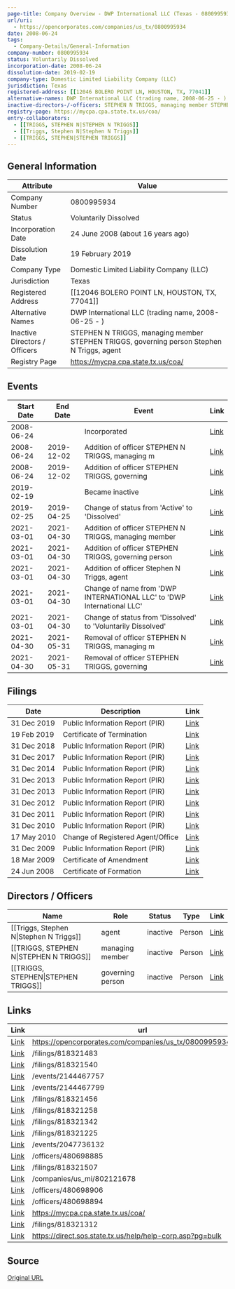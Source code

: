 ```yaml
---
page-title: Company Overview - DWP International LLC (Texas - 0800995934)
url/uri:
  - https://opencorporates.com/companies/us_tx/0800995934
date: 2008-06-24
tags:
  - Company-Details/General-Information
company-number: 0800995934
status: Voluntarily Dissolved
incorporation-date: 2008-06-24
dissolution-date: 2019-02-19
company-type: Domestic Limited Liability Company (LLC)
jurisdiction: Texas
registered-address: [[12046 BOLERO POINT LN, HOUSTON, TX, 77041]]
alternative-names: DWP International LLC (trading name, 2008-06-25 - )
inactive-directors-/-officers: STEPHEN N TRIGGS, managing member STEPHEN TRIGGS, governing person Stephen N Triggs, agent
registry-page: https://mycpa.cpa.state.tx.us/coa/
entry-collaborators:
  - [[TRIGGS, STEPHEN N|STEPHEN N TRIGGS]]
  - [[Triggs, Stephen N|Stephen N Triggs]]
  - [[TRIGGS, STEPHEN|STEPHEN TRIGGS]]
---
```


## General Information
| Attribute          | Value                                       |
|--------------------|---------------------------------------------|
| Company Number     | 0800995934                                  |
| Status             | Voluntarily Dissolved                       |
| Incorporation Date | 24 June 2008 (about 16 years ago)           |
| Dissolution Date   | 19 February 2019                            |
| Company Type       | Domestic Limited Liability Company (LLC)    |
| Jurisdiction       | Texas                                       |
| Registered Address | [[12046 BOLERO POINT LN, HOUSTON, TX, 77041]] |
| Alternative Names  | DWP International LLC (trading name, 2008-06-25 - ) |
| Inactive Directors / Officers | STEPHEN N TRIGGS, managing member STEPHEN TRIGGS, governing person Stephen N Triggs, agent |
| Registry Page      | https://mycpa.cpa.state.tx.us/coa/          |

## Events

| Start Date | End Date   | Event                                                   | Link |
|------------|------------|-------------------------------------------------------|------|
| 2008-06-24 |            | Incorporated                                            | [Link](https://opencorporates.com/events/369192467) |
| 2008-06-24 | 2019-12-02 | Addition of officer STEPHEN N TRIGGS, managing m        | [Link](https://opencorporates.com/events/1698796447) |
| 2008-06-24 | 2019-12-02 | Addition of officer STEPHEN TRIGGS, governing           | [Link](https://opencorporates.com/events/1698796459) |
| 2019-02-19 |            | Became inactive                                         | [Link](https://opencorporates.com/events/369192476) |
| 2019-02-25 | 2019-04-25 | Change of status from 'Active' to 'Dissolved'           | [Link](https://opencorporates.com/events/369192509) |
| 2021-03-01 | 2021-04-30 | Addition of officer STEPHEN N TRIGGS, managing member   | [Link](https://opencorporates.com/events/2047736102) |
| 2021-03-01 | 2021-04-30 | Addition of officer STEPHEN TRIGGS, governing person    | [Link](https://opencorporates.com/events/2047736114) |
| 2021-03-01 | 2021-04-30 | Addition of officer Stephen N Triggs, agent             | [Link](https://opencorporates.com/events/2047736078) |
| 2021-03-01 | 2021-04-30 | Change of name from 'DWP INTERNATIONAL LLC' to 'DWP International LLC' | [Link](https://opencorporates.com/events/2047736024) |
| 2021-03-01 | 2021-04-30 | Change of status from 'Dissolved' to 'Voluntarily Dissolved' | [Link](https://opencorporates.com/events/2047736132) |
| 2021-04-30 | 2021-05-31 | Removal of officer STEPHEN N TRIGGS, managing m         | [Link](https://opencorporates.com/events/2144467757) |
| 2021-04-30 | 2021-05-31 | Removal of officer STEPHEN TRIGGS, governing            | [Link](https://opencorporates.com/events/2144467799) |

## Filings
| Date        | Description                    | Link |
|-------------|--------------------------------|-------|
| 31 Dec 2019 | Public Information Report (PIR) | [Link](https://opencorporates.com/filings/818321483) |
| 19 Feb 2019 | Certificate of Termination     | [Link](https://opencorporates.com/filings/818321456) |
| 31 Dec 2018 | Public Information Report (PIR) | [Link](https://opencorporates.com/filings/818321507) |
| 31 Dec 2017 | Public Information Report (PIR) | [Link](https://opencorporates.com/filings/818321540) |
| 31 Dec 2014 | Public Information Report (PIR) | [Link](https://opencorporates.com/filings/818321258) |
| 31 Dec 2013 | Public Information Report (PIR) | [Link](https://opencorporates.com/filings/818321342) |
| 31 Dec 2013 | Public Information Report (PIR) | [Link](https://opencorporates.com/filings/818321312) |
| 31 Dec 2012 | Public Information Report (PIR) | [Link](https://opencorporates.com/filings/818321225) |
| 31 Dec 2011 | Public Information Report (PIR) | [Link](https://opencorporates.com/filings/818321195) |
| 31 Dec 2010 | Public Information Report (PIR) | [Link](https://opencorporates.com/filings/818321426) |
| 17 May 2010 | Change of Registered Agent/Office | [Link](https://opencorporates.com/filings/818321414) |
| 31 Dec 2009 | Public Information Report (PIR) | [Link](https://opencorporates.com/filings/818321396) |
| 18 Mar 2009 | Certificate of Amendment       | [Link](https://opencorporates.com/filings/818321291) |
| 24 Jun 2008 | Certificate of Formation       | [Link](https://opencorporates.com/filings/818321372) |

## Directors / Officers
| Name                 | Role            | Status     | Type        | Link |
|----------------------|-----------------|------------|-------------|------|
| [[Triggs, Stephen N\|Stephen N Triggs]] | agent           | inactive   | Person      | [Link](https://opencorporates.com/officers/480698885) |
| [[TRIGGS, STEPHEN N\|STEPHEN N TRIGGS]] | managing member | inactive   | Person      | [Link](https://opencorporates.com/officers/480698894) |
| [[TRIGGS, STEPHEN\|STEPHEN TRIGGS]] | governing person | inactive   | Person      | [Link](https://opencorporates.com/officers/480698906) |

## Links
| Link   | url                            
|--------|--------------------------------|
| [Link](https://opencorporates.com/companies/us_tx/0800995934/filings) |https://opencorporates.com/companies/us_tx/0800995934/filings|
| [Link](/filings/818321483) |/filings/818321483            |
| [Link](/filings/818321540) |/filings/818321540            |
| [Link](/events/2144467757) |/events/2144467757            |
| [Link](/events/2144467799) |/events/2144467799            |
| [Link](/filings/818321456) |/filings/818321456            |
| [Link](/filings/818321258) |/filings/818321258            |
| [Link](/filings/818321342) |/filings/818321342            |
| [Link](/filings/818321225) |/filings/818321225            |
| [Link](/events/2047736132) |/events/2047736132            |
| [Link](/officers/480698885) |/officers/480698885           |
| [Link](/filings/818321507) |/filings/818321507            |
| [Link](/companies/us_mi/802121678) |/companies/us_mi/802121678    |
| [Link](/officers/480698906) |/officers/480698906           |
| [Link](/officers/480698894) |/officers/480698894           |
| [Link](https://mycpa.cpa.state.tx.us/coa/) |https://mycpa.cpa.state.tx.us/coa/|
| [Link](/filings/818321312) |/filings/818321312            |
| [Link](https://direct.sos.state.tx.us/help/help-corp.asp?pg=bulk) |https://direct.sos.state.tx.us/help/help-corp.asp?pg=bulk|

## Source
[Original URL](https://opencorporates.com/companies/us_tx/0800995934)
